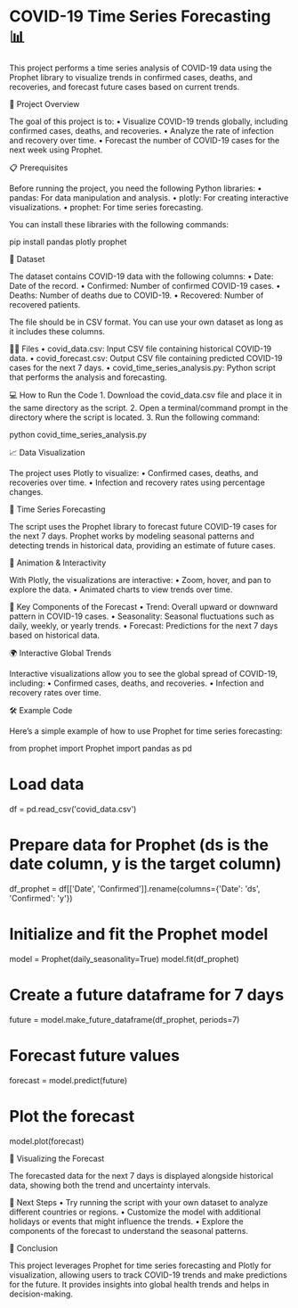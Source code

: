 # COVID-19 Time Series Forecasting 📊

This project performs a time series analysis of COVID-19 data using the Prophet library to visualize trends in confirmed cases, deaths, and recoveries, and forecast future cases based on current trends.

🚀 Project Overview

The goal of this project is to:
	•	Visualize COVID-19 trends globally, including confirmed cases, deaths, and recoveries.
	•	Analyze the rate of infection and recovery over time.
	•	Forecast the number of COVID-19 cases for the next week using Prophet.

📋 Prerequisites

Before running the project, you need the following Python libraries:
	•	pandas: For data manipulation and analysis.
	•	plotly: For creating interactive visualizations.
	•	prophet: For time series forecasting.

You can install these libraries with the following commands:

pip install pandas plotly prophet

📂 Dataset

The dataset contains COVID-19 data with the following columns:
	•	Date: Date of the record.
	•	Confirmed: Number of confirmed COVID-19 cases.
	•	Deaths: Number of deaths due to COVID-19.
	•	Recovered: Number of recovered patients.

The file should be in CSV format. You can use your own dataset as long as it includes these columns.

🧑‍💻 Files
	•	covid_data.csv: Input CSV file containing historical COVID-19 data.
	•	covid_forecast.csv: Output CSV file containing predicted COVID-19 cases for the next 7 days.
	•	covid_time_series_analysis.py: Python script that performs the analysis and forecasting.

💻 How to Run the Code
	1.	Download the covid_data.csv file and place it in the same directory as the script.
	2.	Open a terminal/command prompt in the directory where the script is located.
	3.	Run the following command:

python covid_time_series_analysis.py

📈 Data Visualization

The project uses Plotly to visualize:
	•	Confirmed cases, deaths, and recoveries over time.
	•	Infection and recovery rates using percentage changes.

📅 Time Series Forecasting

The script uses the Prophet library to forecast future COVID-19 cases for the next 7 days. Prophet works by modeling seasonal patterns and detecting trends in historical data, providing an estimate of future cases.

🎥 Animation & Interactivity

With Plotly, the visualizations are interactive:
	•	Zoom, hover, and pan to explore the data.
	•	Animated charts to view trends over time.

🧩 Key Components of the Forecast
	•	Trend: Overall upward or downward pattern in COVID-19 cases.
	•	Seasonality: Seasonal fluctuations such as daily, weekly, or yearly trends.
	•	Forecast: Predictions for the next 7 days based on historical data.

🌍 Interactive Global Trends

Interactive visualizations allow you to see the global spread of COVID-19, including:
	•	Confirmed cases, deaths, and recoveries.
	•	Infection and recovery rates over time.

🛠️ Example Code

Here’s a simple example of how to use Prophet for time series forecasting:

from prophet import Prophet
import pandas as pd

# Load data
df = pd.read_csv('covid_data.csv')

# Prepare data for Prophet (ds is the date column, y is the target column)
df_prophet = df[['Date', 'Confirmed']].rename(columns={'Date': 'ds', 'Confirmed': 'y'})

# Initialize and fit the Prophet model
model = Prophet(daily_seasonality=True)
model.fit(df_prophet)

# Create a future dataframe for 7 days
future = model.make_future_dataframe(df_prophet, periods=7)

# Forecast future values
forecast = model.predict(future)

# Plot the forecast
model.plot(forecast)

📅 Visualizing the Forecast

The forecasted data for the next 7 days is displayed alongside historical data, showing both the trend and uncertainty intervals.

🌱 Next Steps
	•	Try running the script with your own dataset to analyze different countries or regions.
	•	Customize the model with additional holidays or events that might influence the trends.
	•	Explore the components of the forecast to understand the seasonal patterns.

🎯 Conclusion

This project leverages Prophet for time series forecasting and Plotly for visualization, allowing users to track COVID-19 trends and make predictions for the future. It provides insights into global health trends and helps in decision-making.
